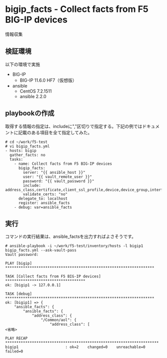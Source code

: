 # bigip_facts - Collect facts from F5 BIG-IP devices
情報収集
## 検証環境
以下の環境で実施

- BIG-IP
  - BIG-IP 11.6.0 HF7（仮想版）
- ansible
  - CentOS 7.2.1511
  - ansible 2.2.0

## playbookの作成
取得する情報の指定は、includeに","区切りで指定する。下記の例ではドキュメントに記載のある項目を全て指定してみた。
```
# cd ~/work/f5-test
# vi bigip_facts.yml
- hosts: bigip
  gather_facts: no
  tasks:
    - name: Collect facts from F5 BIG-IP devices
      bigip_facts:
        server: "{{ ansible_host }}"
        user: "{{ vault_remote_user }}"
        password: "{{ vault_password }}"
        include: address_class,certificate,client_ssl_profile,device,device_group,interface,key,node,pool,rule,self_ip,software,system_info,traffic_group,trunk,virtual_address,virtual_server,vlan
        validate_certs: "no"
      delegate_to: localhost
      register: ansible_facts
    - debug: var=ansible_facts
```
## 実行
コマンドの実行結果は、ansible_factsを出力すればよさそうです。
```
# ansible-playbook -i ~/work/f5-test/inventory/hosts -l bigip1 bigip_facts.yml --ask-vault-pass
Vault password:

PLAY [bigip] *******************************************************************

TASK [Collect facts from F5 BIG-IP devices] ************************************
ok: [bigip1 -> 127.0.0.1]

TASK [debug] *******************************************************************
ok: [bigip1] => {
    "ansible_facts": {
        "ansible_facts": {
            "address_class": {
                "/Common/aol": {
                    "address_class": [
<省略>

PLAY RECAP *********************************************************************
bigip1                     : ok=2    changed=0    unreachable=0    failed=0

```
